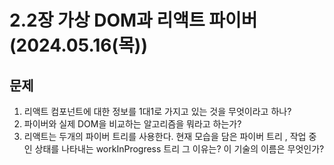 # 2.2장 가상 DOM과 리액트 파이버 (2024.05.16(목))

## 문제

1. 리액트 컴포넌트에 대한 정보를 1대1로 가지고 있는 것을 무엇이라고 하나?
2. 파이버와 실제 DOM을 비교하는 알고리즘을 뭐라고 하는가?
3. 리액트는 두개의 파이버 트리를 사용한다. 현재 모습을 담은 파이버 트리 , 작업 중인 상태를 나타내는 workInProgress 트리 그 이유는? 이 기술의 이름은 무엇인가?
